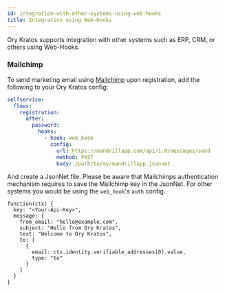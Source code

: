 ```yaml
---
id: integration-with-other-systems-using-web-hooks
title: Integration using Web-Hooks
---
```


Ory Kratos supports integration with other systems such as ERP, CRM, or others using Web-Hooks.

### Mailchimp

To send marketing email using [Mailchimp](https://mailchimp.com) upon registration, add the following to your Ory Kratos config:

```yaml title="path/to/my/kratos.config.yml"
selfservice:
  flows:
    registration:
      after:
        password:
          hooks:
            - hook: web_hook
              config:
                url: https://mandrillapp.com/api/1.0/messages/send
                method: POST
                body: /path/to/my/mandrillapp.jsonnet
```

And create a JsonNet file. Please be aware that Mailchimps authentication mechanism requires to save the Mailchimp key in the
JsonNet. For other systems you would be using the `web_hook`'s `auth` config.

```jsonnet title="/path/to/my/mandrillapp.jsonnet"
function(ctx) {
  key: "<Your-Api-Key>",
  message: {
    from_email: "hello@example.com",
    subject: "Hello from Ory Kratos",
    text: "Welcome to Ory Kratos",
    to: [
      {
        email: ctx.identity.verifiable_addresses[0].value,
        type: "to"
      }
    ]
  }
}
```
